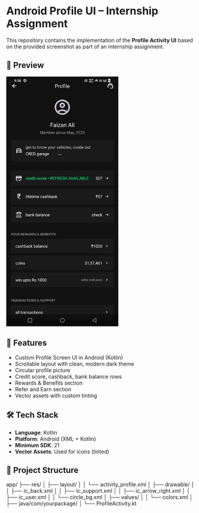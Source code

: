 # Android Profile UI – Internship Assignment

This repository contains the implementation of the **Profile Activity UI** based on the provided screenshot as part of an internship assignment.

## 📱 Preview

<img src="https://github.com/Faizan5079/Profile-Activity-UI/blob/master/profile_assignment%5B1%5D.jpg?raw=true" width="300" alt="Profile Screen Screenshot" />

## 🚀 Features

- Custom Profile Screen UI in Android (Kotlin)
- Scrollable layout with clean, modern dark theme
- Circular profile picture
- Credit score, cashback, bank balance rows
- Rewards & Benefits section
- Refer and Earn section
- Vector assets with custom tinting

## 🛠 Tech Stack

- **Language**: Kotlin
- **Platform**: Android (XML + Kotlin)
- **Minimum SDK**: 21
- **Vector Assets**: Used for icons (tinted)


## 📂 Project Structure


app/
├── res/
│ ├── layout/
│ │ └── activity_profile.xml
│ ├── drawable/
│ │ ├── ic_back.xml
│ │ ├── ic_support.xml
│ │ ├── ic_arrow_right.xml
│ │ ├── ic_user.xml
│ │ └── circle_bg.xml
│ ├── values/
│ │ └── colors.xml
│
├── java/com/yourpackage/
│ └── ProfileActivity.kt
